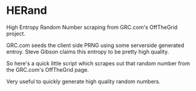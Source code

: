 HERand
======

High Entropy Random Number scraping from GRC.com's OffTheGrid project.

GRC.com seeds the client side PRNG using some serverside generated entroy. Steve Gibson claims this entropy to be pretty high quality. 

So here's a quick little script which scrapes out that random number from the GRC.com's OffTheGrid page.

Very useful to quickly generate high quality random numbers.

